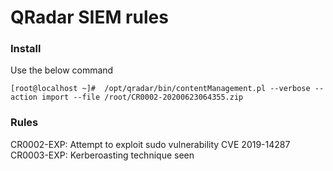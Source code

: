 # QRadar SIEM rules

### Install
Use the below command

`[root@localhost ~]#  /opt/qradar/bin/contentManagement.pl --verbose --action import --file /root/CR0002-20200623064355.zip`

### Rules
CR0002-EXP: Attempt to exploit sudo vulnerability CVE 2019-14287
CR0003-EXP: Kerberoasting technique seen
